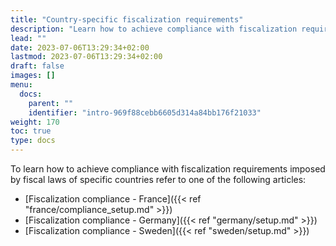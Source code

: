 ```yaml
---
title: "Country-specific fiscalization requirements"
description: "Learn how to achieve compliance with fiscalization requirements imposed by fiscal laws of specific countries."
lead: ""
date: 2023-07-06T13:29:34+02:00
lastmod: 2023-07-06T13:29:34+02:00
draft: false
images: []
menu:
  docs:
    parent: ""
    identifier: "intro-969f88cebb6605d314a84bb176f21033"
weight: 170
toc: true
type: docs
---
```


To learn how to achieve compliance with fiscalization requirements imposed by fiscal laws of specific countries refer to one of the following articles:

- [Fiscalization compliance - France]({{< ref "france/compliance_setup.md" >}})
- [Fiscalization compliance - Germany]({{< ref "germany/setup.md" >}})
- [Fiscalization compliance - Sweden]({{< ref "sweden/setup.md" >}})
